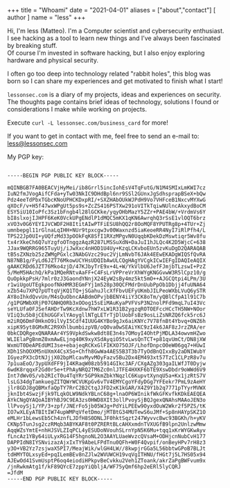 +++
title = "Whoami"
date = "2021-04-01"
aliases = ["about","contact"]
[ author ]
  name = "less"
+++

Hi, I'm less (Matteo). I'm a Computer scientist and cybersecurity enthusiast.
I see hacking as a tool to learn new things and I’ve always been fascinated by breaking stuff.  
Of course I'm invested in software hacking, but I also enjoy exploring hardware and physical security.

I often go too deep into technology related "rabbit holes", this blog was born so I can share my experiences and get motivated to finish what I start! 

`lessonsec.com` is a diary of my projects, ideas and experiences on security.
The thoughts page contains brief ideas of technology, solutions I found or considerations I make while working on projects.

Execute `curl -L lessonsec.com/business_card` for more!

If you want to get in contact with me, feel free to send an e-mail to: less@lessonsec.com

My PGP key:

```

-----BEGIN PGP PUBLIC KEY BLOCK-----

mQINBGB7FA0BEACVjHyMei/ib8Grrl5incIohEsV4TqFutG/N1M4SMIxLmKWI7cz
IuN2fmJVogAifCFda+yTw03NkIC9DHdBpl6nr9SSl2GUnxJgSdhsprapBSeX+bQw
Pdz4eeTdPbxTGbcKNoUPHCKDxpRI/+SXZHAbOUkWJPdH9Vo7VHFceB1NxcvMYXwG
qXOcF/v+H5f47wxWPgUt5ps9s+ZcZS416PSTXw291oVITkTqiwNUlncAkxydBoCM
ESY5iU10IoPfc3Sz1bFngb4l28lGCKke/yqyOHbMazY5ZZr+PAE4bW/+VrdmVs6Y
bI8slxojIJHPF6KeK0VckUPgENdlP1dMQC5mKX1qKN6AwrqhQ3rSsE1vlOQT6brz
xVO3v0G6YEYIJVCWDF2H8ItitAIwPTFiESU8hQQ2r8OoMQF8YPUTRg8p+4TUr+Zj
umnbepgl11rGlnaLqIHH+NUr9tpxcgw3v00Waxnzd5iaKeoeRR4NyI7iRlPfh4/L
TPS22Jp0UI+yUQfzMd33pOOkFqK8SfI1RXzMPgvN0UqqbKDekDzMswtiqr5Wv8fu
tx4rXkeCh6Q7uYzgfoOTnggzAqzR287LMSSuXdN+DaJuI1hJLQc4K2D5WjcC+638
JJax9WQRRG965TuyUj/iJwXxc4nHOD1U4Uy+KzqLCKvboEUn5zvKuDgD2QARAQAB
tB5sZXNzb25zZWMgPGxlc3NAbGVzc29uc2VjLmNvbT6JAk4EEwEKADgWIQSfQvRA
N87NB1g/FyLd6JZT76MkowUCYHsUDQIbAwULCQgHAgYVCgkICwIEFgIDAQIeAQIX
gAAKCRDd6JZT76Mko4zjD/47KJbyTrE9x+4L+W/YkVlbU6JefFJmjbTLzswI+PzZ
5/MeM5HAchQ/kPa1MQeRNtvAaFF+C4FsLrVPPreVrXhWYgKNGGvwW3R5lCpz10/g
QuOpkkpPsH/7mlr0zJ3GaondYNnjX24EyW2sBy4mz5kt5mO++AJGCQtpi4LPm/3U
r1wiUgoUTEgkpoofNkHMR3EGmFYj1m528p30QCFMdrDnUubPpOb1Dbjj4fuUNA64
xZb54u7XPQ7pUTtqVjKQ1TQ+jSGahuJlcXfFbvUEFyUKmbJILPeoWXbLVuQ6ySTR
AY8oIhkdQvvUn/M4sQuObncAABdmOPvjbBENY4iiY3CK8oTm/yQBlCfpA1l91C7b
/g1PGMWbXRjP07GNHQ0Rb3xOOog15sEiMAuKyaPVFVsP3N2nolPFd9mqL7uI43Vc
seYLUfa0FJSefAHDrTw9KcXdnw7hW7xLW1R31B2ygzqROTOEFccHCcTH5NW+NOor
VIiQ3u5b8jCEhUGGFxlYAoygllNTgLETrTjDlUobFsBz9osLiZsNRZQ6fck5rc6J
m2iRQ6DmF0HknO9ilVyI5Cdf4IUUG4KYBo9gJx6aiKNYc7V78fnBt4Ybvq+ONZ6h
xipK95yt8GMxRC2R9XhlbumbizpVB/oQ0va0wSEAiYKC9zI4k6JAF8zJrzZRA/er
0bkCDQRgexQNARAAr4YS9VpkdSwkw8dt8E3n4s7OMoyI4OhtPjMDLA34owvmHZwo
WLIElaPgBnmZ0xmAwELjng40K9xyXSdAyqiO5tvLwsQnTCT+p81qvUmCt/DN8jXW
WxmUT0DeAPEdUMI3se+ebajeqRCKxGlFIKXO75OJF/LhofDnpcO0eW06gq7+HUwI
XDh1ShOOXM5nUXmX4CsXSo+Chfh8GwWa4AES5B3T3b7TyOdBnQIxxBy2aDNIWubY
IGyezPX3cDtNJjjX02bpMlcavMyvMOyFazv5Bu2Dx4EM493xt57TzC1CLPzR8v7u
7p1uaEoO/3ypUXdFF9jI4KRaqW08zb5914GIkc3AF/CXgAZg303gaILWfJT0Dyjw
6wdK8rqqxF2Gd0r5e+tPhAyNRQ2TM6Zc0nlJTFE4HXKF6bTE9XswDbdr9oWWd6V9
Int7dWv0S/vb2RIcT0u4TqYRr5GP9kmZbkYNqzlC6KupvtXynqU5a+Kx1jzRtS7V
lsLG34dgTamkuegZITQWrWCVUKpGv6vTV4EMYCgoYFdyDGg7YFEekr7PmL9zAeHY
jlr8GDJ8gQBMxfaQpTY7RrC2B2CtqJJFD2xK1kGAR/X4Z9Y1b2q7771pTYyrMVWX
jknIbt4SwzjFjk9TLqkOLW9NdkYBLnC68g+lnaOP6WInikfWkGFKvfkKDkEAEQEA
AYkCNgQYAQoAIBYhBJ9C9EA3zs0HWD8XIt3ollPvoySjBQJgexQNAhsMAAoJEN3o
llPvoySj1/YP/3+zpf/JNErFo5jb05WJg+PdYiLPEEw9OyxdOuW2Wkr2f5PZS/tK
IO7wXLEyATBItIW74upWMPqVfetDmo/jMTBtG34MUTewS6uJMf+Sp8nHAYpSKZ1O
eMLHr1bLewsEb5Ch4znfLJDfH8S0DNLJF0hktSqzt247WyvvcBwc93BGKh/h+yKV
CKNp5TunJsg2czRMqb3ABYKAF8t0PZRERtBLcAHXxmdnTVXUGfB9lpn2UnlzwMmw
AqqWZsYmtE+nhHJSVLZIqPCL4yESUDoNVouhSLrnYpN5K6Mu+tqq1xKrWYGKwAyv
fLncAz1YBy64iULyxRG14F5hgnoNL2O3AAYLUaeWvzcQVsaM+ODHjcnNubCvH177
DAPPIdN8IYSNvizazAjxIxTY9AbeLFPdTnu0QFh+W0F4Qvpif/onBeyHPv7rH8z3
y3O+VB2Yz7zsjwaX5PI7/MeajWik/wlGH4LW//8kwpjrGGa5L56bbtwGPoB7BLJt
tdHMYTOLxsyEd+pqILemBEv8nZJlw2WVUWCH19vqVgITHNU/fHGt7j5L7HS05x94
AJEwOd41SvmUsptP6oq4eiodiHPkpvBeCvkku2Veh1ZToank/akrZaPgBWFvum9x
/jnRwkmAtg1f/kF89QYcE7zppYiQbljA/WF75yQmf6hp2eERl5lyCQRJ
=JfdM  
-----END PGP PUBLIC KEY BLOCK-----

```

